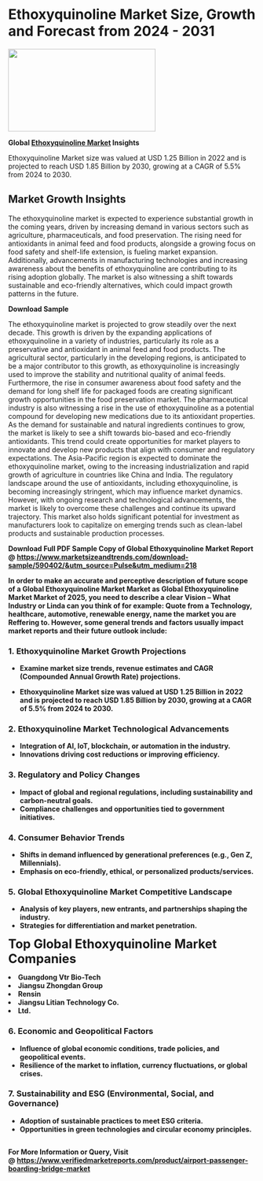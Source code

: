 <H1>Ethoxyquinoline Market Size, Growth and Forecast from 2024 - 2031</H1><img class="aligncenter size-medium wp-image-584254" src="https://thirdeyenews.in/wp-content/uploads/2024/09/Global-Market-Research-300x168.jpeg" alt="" width="300" height="168" /><p><strong>Global&nbsp;<a href="https://www.marketsizeandtrends.com/download-sample/590402/&amp;utm_source=Pulse&amp;utm_medium=218">Ethoxyquinoline Market</a> Insights</strong></p><p>Ethoxyquinoline Market size was valued at USD 1.25 Billion in 2022 and is projected to reach USD 1.85 Billion by 2030, growing at a CAGR of 5.5% from 2024 to 2030.</p><p><h2>Market Growth Insights</h2> <p>The ethoxyquinoline market is expected to experience substantial growth in the coming years, driven by increasing demand in various sectors such as agriculture, pharmaceuticals, and food preservation. The rising need for antioxidants in animal feed and food products, alongside a growing focus on food safety and shelf-life extension, is fueling market expansion. Additionally, advancements in manufacturing technologies and increasing awareness about the benefits of ethoxyquinoline are contributing to its rising adoption globally. The market is also witnessing a shift towards sustainable and eco-friendly alternatives, which could impact growth patterns in the future.</p> <p><strong>Download Sample</strong></p> <p>The ethoxyquinoline market is projected to grow steadily over the next decade. This growth is driven by the expanding applications of ethoxyquinoline in a variety of industries, particularly its role as a preservative and antioxidant in animal feed and food products. The agricultural sector, particularly in the developing regions, is anticipated to be a major contributor to this growth, as ethoxyquinoline is increasingly used to improve the stability and nutritional quality of animal feeds. Furthermore, the rise in consumer awareness about food safety and the demand for long shelf life for packaged foods are creating significant growth opportunities in the food preservation market. The pharmaceutical industry is also witnessing a rise in the use of ethoxyquinoline as a potential compound for developing new medications due to its antioxidant properties. As the demand for sustainable and natural ingredients continues to grow, the market is likely to see a shift towards bio-based and eco-friendly antioxidants. This trend could create opportunities for market players to innovate and develop new products that align with consumer and regulatory expectations. The Asia-Pacific region is expected to dominate the ethoxyquinoline market, owing to the increasing industrialization and rapid growth of agriculture in countries like China and India. The regulatory landscape around the use of antioxidants, including ethoxyquinoline, is becoming increasingly stringent, which may influence market dynamics. However, with ongoing research and technological advancements, the market is likely to overcome these challenges and continue its upward trajectory. This market also holds significant potential for investment as manufacturers look to capitalize on emerging trends such as clean-label products and sustainable production processes. <p><strong></p><p><span class=""><strong>Download Full PDF Sample Copy of Global Ethoxyquinoline Market Report</strong> @ <a href="https://www.marketsizeandtrends.com/download-sample/590402/&amp;utm_source=Pulse&amp;utm_medium=218" target="_blank">https://www.marketsizeandtrends.com/download-sample/590402/&amp;utm_source=Pulse&amp;utm_medium=218</a></span></p><p>In order to make an accurate and perceptive description of future scope of a Global&nbsp;Ethoxyquinoline Market Market as Global&nbsp;Ethoxyquinoline Market Market of 2025, you need to describe a clear Vision &ndash; What Industry or Linda can you think of for example: Quote from a Technology, healthcare, automotive, renewable energy, name the market you are Reffering to. However, some general trends and factors usually impact market reports and their future outlook include:</p><h3>1.&nbsp;<strong>Ethoxyquinoline Market Growth Projections</strong></h3><ul><li>Examine market size trends, revenue estimates and CAGR (Compounded Annual Growth Rate) projections.</li><li><p>Ethoxyquinoline Market size was valued at USD 1.25 Billion in 2022 and is projected to reach USD 1.85 Billion by 2030, growing at a CAGR of 5.5% from 2024 to 2030.</p></li></ul><h3>2.&nbsp;<strong>Ethoxyquinoline Market Technological Advancements</strong></h3><ul><li>Integration of AI, IoT, blockchain, or automation in the industry.</li><li>Innovations driving cost reductions or improving efficiency.</li></ul><h3>3.&nbsp;<strong>Regulatory and Policy Changes</strong></h3><ul><li>Impact of global and regional regulations, including sustainability and carbon-neutral goals.</li><li>Compliance challenges and opportunities tied to government initiatives.</li></ul><h3>4.&nbsp;<strong>Consumer Behavior Trends</strong></h3><ul><li>Shifts in demand influenced by generational preferences (e.g., Gen Z, Millennials).</li><li>Emphasis on eco-friendly, ethical, or personalized products/services.</li></ul><h3>5.&nbsp;<strong>Global Ethoxyquinoline Market Competitive Landscape</strong></h3><ul><li>Analysis of key players, new entrants, and partnerships shaping the industry.</li><li>Strategies for differentiation and market penetration.</li></ul><p data-pm-slice="1 1 []"><span style="color: inherit; font-family: inherit; font-size: 25px;">Top Global Ethoxyquinoline Market Companies</span></p><div class="" data-test-id=""><p><li>Guangdong Vtr Bio-Tech</li><li> Jiangsu Zhongdan Group</li><li> Rensin</li><li> Jiangsu Litian Technology Co.</li><li> Ltd.</li></p></div><h3>6.&nbsp;<strong>Economic and Geopolitical Factors</strong></h3><ul><li>Influence of global economic conditions, trade policies, and geopolitical events.</li><li>Resilience of the market to inflation, currency fluctuations, or global crises.</li></ul><h3>7.&nbsp;<strong>Sustainability and ESG (Environmental, Social, and Governance)</strong></h3><ul><li>Adoption of sustainable practices to meet ESG criteria.</li><li>Opportunities in green technologies and circular economy principles.</li></ul><h2><strong style="font-size: 14px;">For More Information or Query, Visit @&nbsp;</strong><a style="background-color: #ffffff; font-size: 14px;" href="https://www.marketsizeandtrends.com/report/ethoxyquinoline-market/" target="_blank">https://www.verifiedmarketreports.com/product/airport-passenger-boarding-bridge-market</a></h2>

